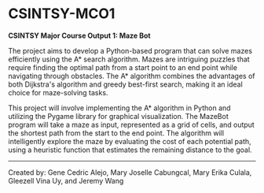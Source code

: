 # CSINTSY-MCO1
**CSINTSY Major Course Output 1: Maze Bot**

The project aims to develop a Python-based program that can solve mazes efficiently using the A* search algorithm. Mazes are intriguing puzzles that require finding the optimal path from a start point to an end point while navigating through obstacles. The A* algorithm combines the advantages of both Dijkstra's algorithm and greedy best-first search, making it an ideal choice for maze-solving tasks.

This project will involve implementing the A* algorithm in Python and utilizing the Pygame library for graphical visualization. The MazeBot program will take a maze as input, represented as a grid of cells, and output the shortest path from the start to the end point. The algorithm will intelligently explore the maze by evaluating the cost of each potential path, using a heuristic function that estimates the remaining distance to the goal.

---

Created by: Gene Cedric Alejo, Mary Joselle Cabungcal, Mary Erika Culala, Gleezell Vina Uy, and Jeremy Wang